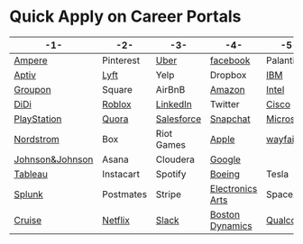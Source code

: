 # Quick Apply on Career Portals 
| -1- | -2- | -3- | -4- | -5- |
| --- | --- | --- | --- | --- | 
|[Ampere](https://amperecomputing.com/apply/)|Pinterest|[Uber](https://www.uber.com/us/en/careers/)|[facebook](https://www.facebook.com/careers/)|Palantir|
|[Aptiv](https://www.aptiv.com/careers)|[Lyft](https://www.lyft.com/careers)|Yelp|Dropbox|[IBM](https://careers.ibm.com/)|
|[Groupon](https://www.grouponcareers.com/ListJobs/Additional%20Locations/Seattle-WA)|Square|AirBnB|[Amazon](https://www.amazon.jobs/en)|[Intel](https://jobs.intel.com/)|
|[DiDi](https://boards.greenhouse.io/didi)|[Roblox](https://corp.roblox.com/careers/)|[LinkedIn](https://careers.linkedin.com/)|Twitter|[Cisco](https://jobs.cisco.com/)|
|[PlayStation](https://www.playstation.com/en-us/corporate/about/careers/)|[Quora](https://www.quora.com/careers)|[Salesforce](https://www.salesforce.com/company/careers/)|[Snapchat](https://www.snap.com/en-US/jobs)|[Microsoft](https://careers.microsoft.com/us/en/)|
|[Nordstrom](https://careers.nordstrom.com/)|Box|Riot Games|[Apple](https://www.apple.com/jobs/us/)|[wayfair](https://www.wayfair.com/careers)|
|[Johnson&Johnson](http://www.jnj.ch/en/careers.html)|Asana|Cloudera|[Google](https://careers.google.com/jobs/)|
|[Tableau](https://www.tableau.com/about/careers)|Instacart|Spotify|[Boeing](https://jobs.boeing.com/)|Tesla|
|[Splunk](https://www.splunk.com/en_us/careers/search-jobs.html)|Postmates|Stripe|[Electronics Arts](https://www.ea.com/careers)|SpaceX|
|[Cruise](https://www.getcruise.com/careers/)|[Netflix](https://jobs.netflix.com/)|[Slack](https://slack.com/careers)|[Boston Dynamics](https://www.bostondynamics.com/careers)|[Qualcomm](https://jobs.qualcomm.com/public/search.xhtml)|

